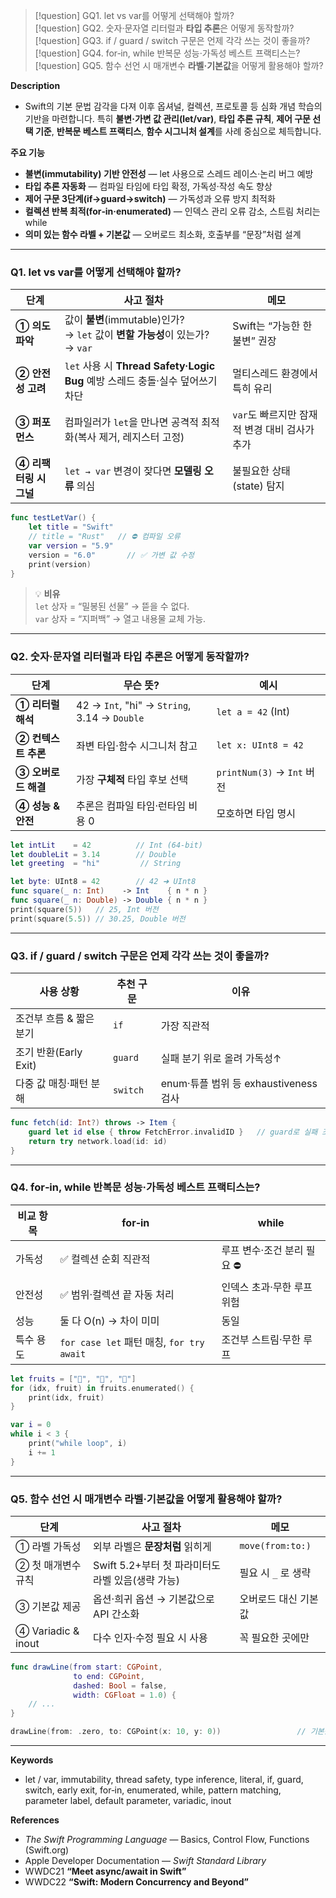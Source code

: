 
> [!question] GQ1. let vs var를 어떻게 선택해야 할까?  
> [!question] GQ2. 숫자·문자열 리터럴과 **타입 추론**은 어떻게 동작할까?  
> [!question] GQ3. if / guard / switch 구문은 언제 각각 쓰는 것이 좋을까?  
> [!question] GQ4. for‑in, while 반복문 성능·가독성 베스트 프랙티스는?  
> [!question] GQ5. 함수 선언 시 매개변수 **라벨·기본값**을 어떻게 활용해야 할까?

**Description**

- Swift의 기본 문법 감각을 다져 이후 옵셔널, 컬렉션, 프로토콜 등 심화 개념 학습의 기반을 마련합니다. 특히 **불변·가변 값 관리(let/var)**, **타입 추론 규칙**, **제어 구문 선택 기준**, **반복문 베스트 프랙티스**, **함수 시그니처 설계**를 사례 중심으로 체득합니다.
    

**주요 기능**

- **불변(immutability) 기반 안전성** ― let 사용으로 스레드 레이스·논리 버그 예방
- **타입 추론 자동화** ― 컴파일 타임에 타입 확정, 가독성·작성 속도 향상
- **제어 구문 3단계(if→guard→switch)** ― 가독성과 오류 방지 최적화
- **컬렉션 반복 최적(for‑in·enumerated)** ― 인덱스 관리 오류 감소, 스트림 처리는 while
- **의미 있는 함수 라벨 + 기본값** ― 오버로드 최소화, 호출부를 “문장”처럼 설계

---

### Q1. let vs var를 어떻게 선택해야 할까?

| **단계**         | **사고 절차**                                                   | **메모**                       |
| -------------- | ----------------------------------------------------------- | ---------------------------- |
| **① 의도 파악**    | 값이 **불변**(immutable)인가? → `let` 값이 **변할 가능성**이 있는가? → `var` | Swift는 “가능한 한 불변” 권장         |
| **② 안전성 고려**   | `let` 사용 시 **Thread Safety·Logic Bug** 예방 스레드 충돌·실수 덮어쓰기 차단 | 멀티스레드 환경에서 특히 유리             |
| **③ 퍼포먼스**     | 컴파일러가 `let`을 만나면 공격적 최적화(복사 제거, 레지스터 고정)                    | `var`도 빠르지만 잠재적 변경 대비 검사가 추가 |
| **④ 리팩터링 시그널** | `let → var` 변경이 잦다면 **모델링 오류** 의심                           | 불필요한 상태(state) 탐지            |

```swift
func testLetVar() {
    let title = "Swift"
    // title = "Rust"   // ⛔️ 컴파일 오류
    var version = "5.9"
    version = "6.0"       // ✅ 가변 값 수정
    print(version)
}
```

> 💡 **비유**  
> `let` 상자 = “밀봉된 선물” → 뜯을 수 없다.  
> `var` 상자 = “지퍼백” → 열고 내용물 교체 가능.

---

### Q2. 숫자·문자열 리터럴과 타입 추론은 어떻게 동작할까?

|**단계**|**무슨 뜻?**|**예시**|
|---|---|---|
|**① 리터럴 해석**|42 → `Int`, "hi" → `String`, 3.14 → `Double`|`let a = 42` (Int)|
|**② 컨텍스트 추론**|좌변 타입·함수 시그니처 참고|`let x: UInt8 = 42`|
|**③ 오버로드 해결**|가장 **구체적** 타입 후보 선택|`printNum(3)` → `Int` 버전|
|**④ 성능 & 안전**|추론은 컴파일 타임·런타임 비용 0|모호하면 타입 명시|

```swift
let intLit    = 42          // Int (64‑bit)
let doubleLit = 3.14        // Double
let greeting  = "hi"         // String

let byte: UInt8 = 42        // 42 ➜ UInt8
func square(_ n: Int)    -> Int    { n * n }
func square(_ n: Double) -> Double { n * n }
print(square(5))   // 25, Int 버전
print(square(5.5)) // 30.25, Double 버전
```

---

### Q3. if / guard / switch 구문은 언제 각각 쓰는 것이 좋을까?

| **사용 상황**         | **추천 구문** | **이유**                         |
| ----------------- | --------- | ------------------------------ |
| 조건부 흐름 & 짧은 분기    | `if`      | 가장 직관적                         |
| 조기 반환(Early Exit) | `guard`   | 실패 분기 위로 올려 가독성↑               |
| 다중 값 매칭·패턴 분해     | `switch`  | enum·튜플 범위 등 exhaustiveness 검사 |

```swift
func fetch(id: Int?) throws -> Item {
    guard let id else { throw FetchError.invalidID }   // guard로 실패 조기 반환
    return try network.load(id: id)
}
```

---

### Q4. for‑in, while 반복문 성능·가독성 베스트 프랙티스는?

|**비교 항목**|**for‑in**|**while**|
|---|---|---|
|가독성|✅ 컬렉션 순회 직관적|루프 변수·조건 분리 필요 ⛔️|
|안전성|✅ 범위·컬렉션 끝 자동 처리|인덱스 초과·무한 루프 위험|
|성능|둘 다 O(n) → 차이 미미|동일|
|특수 용도|`for case let` 패턴 매칭, `for try await`|조건부 스트림·무한 루프|

```swift
let fruits = ["🍎", "🍋", "🍑"]
for (idx, fruit) in fruits.enumerated() {
    print(idx, fruit)
}

var i = 0
while i < 3 {
    print("while loop", i)
    i += 1
}
```

---

### Q5. 함수 선언 시 매개변수 라벨·기본값을 어떻게 활용해야 할까?

|**단계**|**사고 절차**|**메모**|
|---|---|---|
|① 라벨 가독성|외부 라벨은 **문장처럼** 읽히게|`move(from:to:)`|
|② 첫 매개변수 규칙|Swift 5.2+부터 첫 파라미터도 라벨 있음(생략 가능)|필요 시 `_` 로 생략|
|③ 기본값 제공|옵션·희귀 옵션 → 기본값으로 API 간소화|오버로드 대신 기본값|
|④ Variadic & inout|다수 인자·수정 필요 시 사용|꼭 필요한 곳에만|

```swift
func drawLine(from start: CGPoint,
              to end: CGPoint,
              dashed: Bool = false,
              width: CGFloat = 1.0) {
    // ...
}

drawLine(from: .zero, to: CGPoint(x: 10, y: 0))                 // 기본값 사용
```

---

**Keywords**

- let / var, immutability, thread safety, type inference, literal, if, guard, switch, early exit, for‑in, enumerated, while, pattern matching, parameter label, default parameter, variadic, inout
    

**References**

- _The Swift Programming Language_ — Basics, Control Flow, Functions (Swift.org)
- Apple Developer Documentation — _Swift Standard Library_
- WWDC21 **“Meet async/await in Swift”**
- WWDC22 **“Swift: Modern Concurrency and Beyond”**
